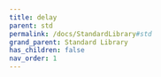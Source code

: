 ```yaml
---
title: delay
parent: std
permalink: /docs/StandardLibrary#std
grand_parent: Standard Library
has_children: false
nav_order: 1
---
```

